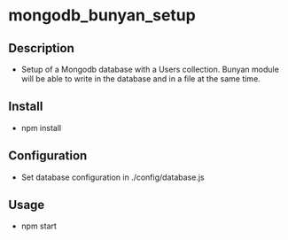 # mongodb_bunyan_setup

## Description
* Setup of a Mongodb database with a Users collection. Bunyan module will be able to write in the database and in a file at the same time.

## Install
* npm install

## Configuration
* Set database configuration in ./config/database.js

## Usage
* npm start

